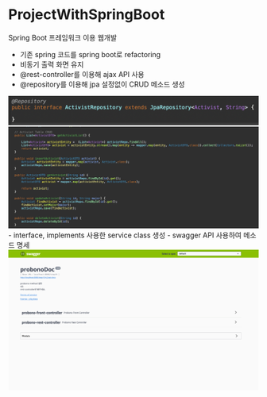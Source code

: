 # ProjectWithSpringBoot
Spring Boot 프레임워크 이용 웹개발

- 기존 spring 코드를 spring boot로 refactoring
- 비동기 출력 화면 유지
- @rest-controller를 이용해 ajax API 사용
- @repository를 이용해 jpa 설정없이 CRUD 메소드 생성
<img src = "https://github.com/perfumemakes/ProjectWithSpringBoot/blob/main/step19_probonoProject/Screen%20Shot%202022-10-05%20at%207.36.00%20PM.png">
<img src = "https://github.com/perfumemakes/ProjectWithSpringBoot/blob/main/step19_probonoProject/Screen%20Shot%202022-10-05%20at%207.38.31%20PM.png">
- interface, implements 사용한 service class 생성
- swagger API 사용하여 메소드 명세
<br>
<img src = "https://github.com/perfumemakes/ProjectWithSpringBoot/blob/main/step19_probonoProject/swagger.png">
